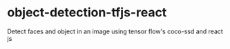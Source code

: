 # object-detection-tfjs-react

Detect faces and object in an image using tensor flow's coco-ssd and react js
